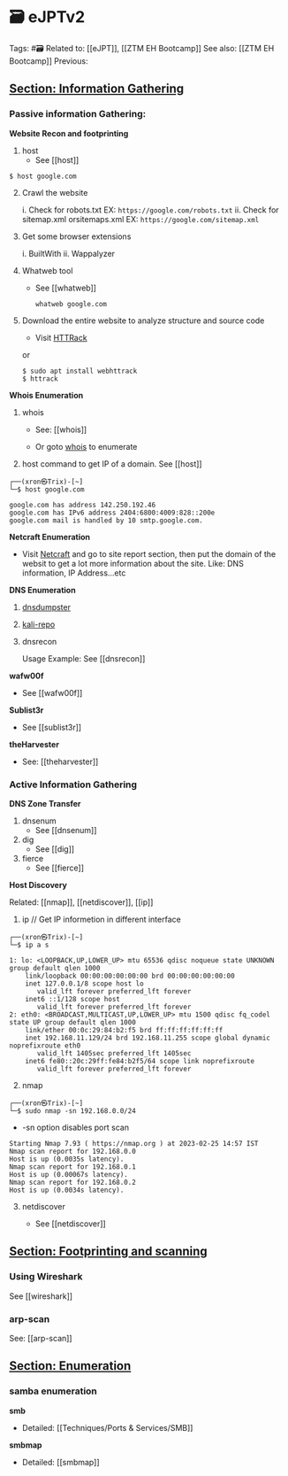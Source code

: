 # 🗃 eJPTv2

Tags: #🗃 
Related to: [[eJPT]], [[ZTM EH Bootcamp]]
See also: [[ZTM EH Bootcamp]]
Previous: 

## <u>Section: Information Gathering</u>

### Passive information Gathering:

 **Website Recon and footprinting**

1. host  
	  - See [[host]] 
```
$ host google.com
```

2. Crawl the website
	
	i.  Check for robots.txt
	EX: `https://google.com/robots.txt`
	ii. Check for sitemap.xml orsitemaps.xml 
	EX: `https://google.com/sitemap.xml`

    
3. Get some browser extensions

    i.  BuiltWith
    ii. Wappalyzer

    
4. Whatweb tool

	 - See [[whatweb]]

	       whatweb google.com          
        
    
5. Download the entire website to analyze structure and source code

    - Visit [HTTRack](https://www.httrack.com/)

    or
    ```
    $ sudo apt install webhttrack 
    $ httrack
    ```

**Whois Enumeration**

1. whois 

	- See: [[whois]]

	- Or goto [whois](http://who.is) to enumerate

2. host command to get IP of a domain. See [[host]]
```
┌──(xron㉿Trix)-[~]
└─$ host google.com
```
```text
google.com has address 142.250.192.46
google.com has IPv6 address 2404:6800:4009:828::200e
google.com mail is handled by 10 smtp.google.com.
```

**Netcraft Enumeration**

 - Visit [Netcraft](https://www.netcraft.com/) and go to site report section, then put the domain of the websit to get a lot more information about the site. Like: DNS information, IP Address...etc

**DNS Enumeration**

1. [dnsdumpster](https://dnsdumpster.com/)
2. [kali-repo](https://www.kali.org/tools/dnsrecon/)
3.  dnsrecon

	Usage Example: See [[dnsrecon]]

**wafw00f**

- See [[wafw00f]]

**Sublist3r**

 - See [[sublist3r]]

**theHarvester**

- See: [[theharvester]]

### Active Information Gathering

**DNS Zone Transfer**

1. dnsenum
	- See [[dnsenum]]
1. dig
	- See [[dig]]
1. fierce
	 - See [[fierce]]

**Host Discovery**

Related: [[nmap]], [[netdiscover]], [[ip]]

1. ip    // Get IP informetion in different interface

```
┌──(xron㉿Trix)-[~]
└─$ ip a s
```
```text
1: lo: <LOOPBACK,UP,LOWER_UP> mtu 65536 qdisc noqueue state UNKNOWN group default qlen 1000
    link/loopback 00:00:00:00:00:00 brd 00:00:00:00:00:00
    inet 127.0.0.1/8 scope host lo
       valid_lft forever preferred_lft forever
    inet6 ::1/128 scope host 
       valid_lft forever preferred_lft forever
2: eth0: <BROADCAST,MULTICAST,UP,LOWER_UP> mtu 1500 qdisc fq_codel state UP group default qlen 1000
    link/ether 00:0c:29:84:b2:f5 brd ff:ff:ff:ff:ff:ff
    inet 192.168.11.129/24 brd 192.168.11.255 scope global dynamic noprefixroute eth0
       valid_lft 1405sec preferred_lft 1405sec
    inet6 fe80::20c:29ff:fe84:b2f5/64 scope link noprefixroute 
       valid_lft forever preferred_lft forever
```

2. nmap

```
┌──(xron㉿Trix)-[~]
└─$ sudo nmap -sn 192.168.0.0/24
```
 - -sn option disables port scan
```text
Starting Nmap 7.93 ( https://nmap.org ) at 2023-02-25 14:57 IST
Nmap scan report for 192.168.0.0
Host is up (0.0035s latency).
Nmap scan report for 192.168.0.1
Host is up (0.00067s latency).
Nmap scan report for 192.168.0.2
Host is up (0.0034s latency).
```

3. netdiscover

	- See [[netdiscover]] 

## <u>Section: Footprinting and scanning</u>

### Using Wireshark 

See [[wireshark]]

### arp-scan

See: [[arp-scan]]

## <u>Section: Enumeration</u>

### samba enumeration

**smb**
 - Detailed: [[Techniques/Ports & Services/SMB]]

**smbmap**
 - Detailed: [[smbmap]]

